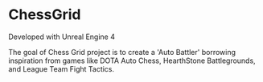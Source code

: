 # ChessGrid

Developed with Unreal Engine 4

The goal of Chess Grid project is to create a 'Auto Battler' borrowing inspiration from games like DOTA Auto Chess, HearthStone Battlegrounds, and League Team Fight Tactics.
